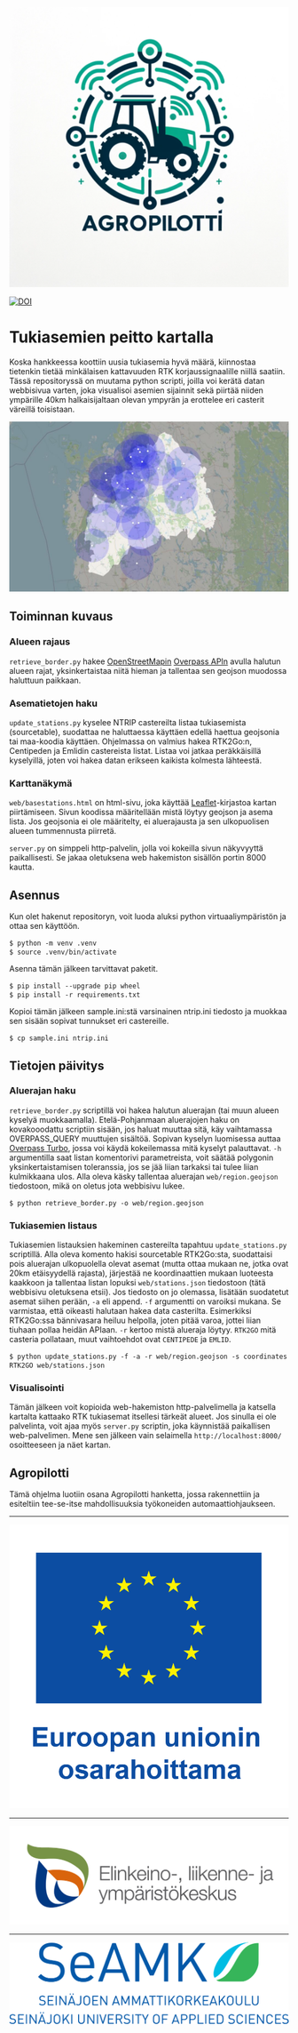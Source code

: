 [seamk_logo]:   /img/seamk_logo.svg
[ely_logo]:     /img/elyfi-logo.png
[euo_logo]:     /img/euo-logo.png 
[agrop_logo]:   /img/agropilotti-logo.png
[webview]:      /img/mapview.jpg

![agrop_logo]

[![DOI](https://zenodo.org/badge/DOI/10.5281/zenodo.14637318.svg)](https://doi.org/10.5281/zenodo.14637318)

# Tukiasemien peitto kartalla

Koska hankkeessa koottiin uusia tukiasemia hyvä määrä, kiinnostaa tietenkin tietää minkälaisen kattavuuden RTK korjaussignaalille niillä saatiin. Tässä repositoryssä on muutama python scripti, joilla voi kerätä datan webbisivua varten, joka visualisoi asemien sijainnit sekä piirtää niiden ympärille 40km halkaisijaltaan olevan ympyrän ja erottelee eri casterit väreillä toisistaan.

![webview]

## Toiminnan kuvaus

### Alueen rajaus

`retrieve_border.py` hakee [OpenStreetMapin](https://www.openstreetmap.org/) [Overpass APIn](https://wiki.openstreetmap.org/wiki/Overpass_API) avulla halutun alueen rajat, yksinkertaistaa niitä hieman ja tallentaa sen geojson muodossa haluttuun paikkaan. 

### Asematietojen haku

`update_stations.py` kyselee NTRIP castereilta listaa tukiasemista (sourcetable), suodattaa ne haluttaessa käyttäen edellä haettua geojsonia tai maa-koodia käyttäen. Ohjelmassa on valmius hakea RTK2Go:n, Centipeden ja Emlidin castereista listat. Listaa voi jatkaa peräkkäisillä kyselyillä, joten voi hakea datan erikseen kaikista kolmesta lähteestä.

### Karttanäkymä

`web/basestations.html` on html-sivu, joka käyttää [Leaflet](https://leafletjs.com/)-kirjastoa kartan piirtämiseen. Sivun koodissa määritellään mistä löytyy geojson ja asema lista. Jos geojsonia ei ole määritelty, ei aluerajausta ja sen ulkopuolisen alueen tummennusta piirretä.

`server.py` on simppeli http-palvelin, jolla voi kokeilla sivun näkyvyyttä paikallisesti. Se jakaa oletuksena web hakemiston sisällön portin 8000 kautta. 

## Asennus

Kun olet hakenut repositoryn, voit luoda aluksi python virtuaaliympäristön ja ottaa sen käyttöön.

```
$ python -m venv .venv
$ source .venv/bin/activate
```

Asenna tämän jälkeen tarvittavat paketit.

```
$ pip install --upgrade pip wheel
$ pip install -r requirements.txt
```

Kopioi tämän jälkeen sample.ini:stä varsinainen ntrip.ini tiedosto ja muokkaa sen sisään sopivat tunnukset eri castereille.

```
$ cp sample.ini ntrip.ini
```

## Tietojen päivitys

### Aluerajan haku

`retrieve_border.py` scriptillä voi hakea halutun aluerajan (tai muun alueen kyselyä muokkaamalla). Etelä-Pohjanmaan aluerajojen haku on kovakooodattu scriptiin sisään, jos haluat muuttaa sitä, käy vaihtamassa OVERPASS_QUERY muuttujen sisältöä. Sopivan kyselyn luomisessa auttaa [Overpass Turbo](https://overpass-turbo.eu/), jossa voi käydä kokeilemassa mitä kyselyt palauttavat. `-h` argumentilla saat listan komentorivi parametreista, voit säätää polygonin yksinkertaistamisen toleranssia, jos se jää liian tarkaksi tai tulee liian kulmikkaana ulos. Alla oleva käsky tallentaa aluerajan `web/region.geojson` tiedostoon, mikä on oletus jota webbisivu lukee.

```
$ python retrieve_border.py -o web/region.geojson
```

### Tukiasemien listaus

Tukiasemien listauksien hakeminen castereilta tapahtuu `update_stations.py` scriptillä. Alla oleva komento hakisi sourcetable RTK2Go:sta, suodattaisi pois aluerajan ulkopuolella olevat asemat (mutta ottaa mukaan ne, jotka ovat 20km etäisyydellä rajasta), järjestää ne koordinaattien mukaan luoteesta kaakkoon ja tallentaa listan lopuksi `web/stations.json` tiedostoon (tätä webbisivu oletuksena etsii). Jos tiedosto on jo olemassa, lisätään suodatetut asemat siihen perään, `-a` eli append. `-f` argumentti on varoiksi mukana. Se varmistaa, että oikeasti halutaan hakea data casterilta. Esimerkiksi RTK2Go:ssa bännivasara heiluu helpolla, joten pitää varoa, jottei liian tiuhaan pollaa heidän APIaan. `-r` kertoo mistä alueraja löytyy. `RTK2GO` mitä casteria pollataan, muut vaihtoehdot ovat `CENTIPEDE` ja `EMLID`.

```
$ python update_stations.py -f -a -r web/region.geojson -s coordinates RTK2GO web/stations.json
```

### Visualisointi

Tämän jälkeen voit kopioida web-hakemiston http-palvelimella ja katsella kartalta kattaako RTK tukiasemat itsellesi tärkeät alueet. Jos sinulla ei ole palvelinta, voit ajaa myös `server.py` scriptin, joka käynnistää paikallisen web-palvelimen. Mene sen jälkeen vain selaimella `http://localhost:8000/` osoitteeseen ja näet kartan.

## Agropilotti

Tämä ohjelma luotiin osana Agropilotti hanketta, jossa rakennettiin ja esiteltiin tee-se-itse mahdollisuuksia työkoneiden automaattiohjaukseen. 

---

![euo_logo]

---

![ely_logo]

---

![seamk_logo]
